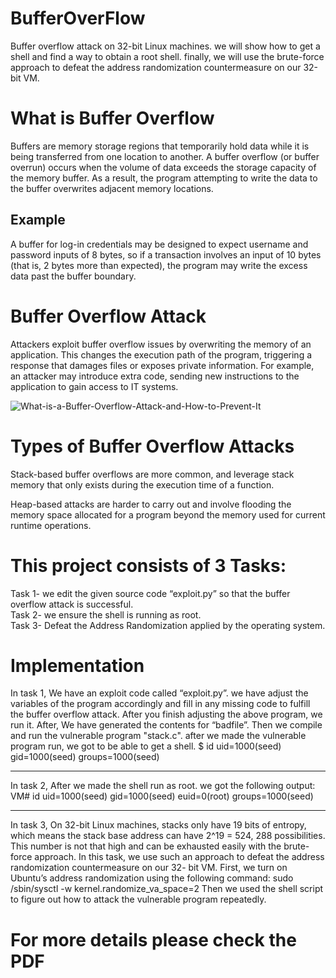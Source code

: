 # BufferOverFlow
Buffer overflow attack on 32-bit Linux machines. we will show how to get a shell and find a way to obtain a root shell. finally, we will use the brute-force approach to defeat the address randomization countermeasure on our 32-bit VM.

# What is Buffer Overflow
Buffers are memory storage regions that temporarily hold data while it is being transferred from one location to another. A buffer overflow (or buffer overrun) occurs when the volume of data exceeds the storage capacity of the memory buffer. As a result, the program attempting to write the data to the buffer overwrites adjacent memory locations.

## Example
A buffer for log-in credentials may be designed to expect username and password inputs of 8 bytes, so if a transaction involves an input of 10 bytes (that is, 2 bytes more than expected), the program may write the excess data past the buffer boundary.

# Buffer Overflow Attack
Attackers exploit buffer overflow issues by overwriting the memory of an application. This changes the execution path of the program, triggering a response that damages files or exposes private information. For example, an attacker may introduce extra code, sending new instructions to the application to gain access to IT systems.

  <img src="https://i.ibb.co/bbTgGHT/What-is-a-Buffer-Overflow-Attack-and-How-to-Prevent-It.jpg" alt="What-is-a-Buffer-Overflow-Attack-and-How-to-Prevent-It" border="0">
  
# Types of Buffer Overflow Attacks
Stack-based buffer overflows are more common, and leverage stack memory that only exists during the execution time of a function.

Heap-based attacks are harder to carry out and involve flooding the memory space allocated for a program beyond the memory used for current runtime operations.

# This project consists of 3 Tasks:
Task 1- we edit the given source code “exploit.py” so that the buffer overflow attack is successful.
<br/>
Task 2- we ensure the shell is running as root.
<br/>
Task 3- Defeat the Address Randomization applied by the operating system.
<br/>

# Implementation
In task 1, We have an exploit code called “exploit.py”. we have adjust the variables of the program accordingly and fill in any missing code to fulfill the buffer overflow attack. After you finish adjusting the above program, we run it. After, We have generated the contents for “badfile”. Then we compile and run the vulnerable program "stack.c".
after we made the vulnerable program run,  we got to be able to get a shell.
$ id
uid=1000(seed) gid=1000(seed) groups=1000(seed)

---------------------------------------------------------------------------------------

In task 2, After we made the shell run as root. we got the following output:
VM# id
uid=1000(seed) gid=1000(seed) euid=0(root) groups=1000(seed)

---------------------------------------------------------------------------------------

In task 3, On 32-bit Linux machines, stacks only have 19 bits of entropy, which means
the stack base address can have 2^19 = 524, 288 possibilities. This number is not
that high and can be exhausted easily with the brute-force approach. In this task, we use such an approach to defeat the address randomization countermeasure on our 32- bit VM. First, we turn on Ubuntu’s address randomization using the following
command:
sudo /sbin/sysctl -w kernel.randomize_va_space=2
Then we used the shell script to figure out how to attack the vulnerable program repeatedly.

# For more details please check the PDF
